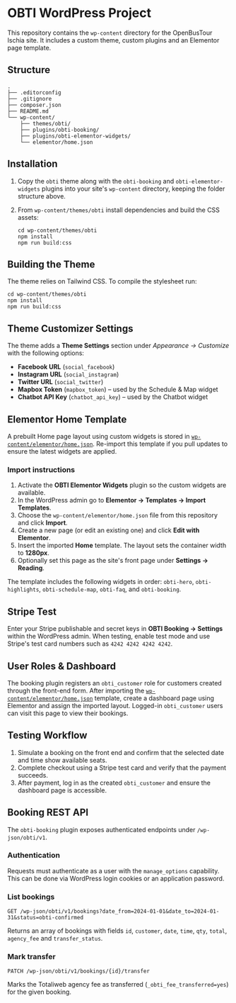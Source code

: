 # OBTI WordPress Project

This repository contains the `wp-content` directory for the OpenBusTour Ischia site. It includes a custom theme, custom plugins and an Elementor page template.

## Structure

```
.
├── .editorconfig
├── .gitignore
├── composer.json
├── README.md
└── wp-content/
    ├── themes/obti/
    ├── plugins/obti-booking/
    ├── plugins/obti-elementor-widgets/
    └── elementor/home.json
```

## Installation

1. Copy the `obti` theme along with the `obti-booking` and `obti-elementor-widgets` plugins into your site's `wp-content` directory, keeping the folder structure above.
2. From `wp-content/themes/obti` install dependencies and build the CSS assets:

   ```
   cd wp-content/themes/obti
   npm install
   npm run build:css
   ```

## Building the Theme
The theme relies on Tailwind CSS. To compile the stylesheet run:

```
cd wp-content/themes/obti
npm install
npm run build:css
```

## Theme Customizer Settings

The theme adds a **Theme Settings** section under *Appearance → Customize* with the following options:

- **Facebook URL** (`social_facebook`)
- **Instagram URL** (`social_instagram`)
- **Twitter URL** (`social_twitter`)
- **Mapbox Token** (`mapbox_token`) – used by the Schedule & Map widget
- **Chatbot API Key** (`chatbot_api_key`) – used by the Chatbot widget

## Elementor Home Template

A prebuilt Home page layout using custom widgets is stored in [`wp-content/elementor/home.json`](wp-content/elementor/home.json). Re-import this template if you pull updates to ensure the latest widgets are applied.

### Import instructions
1. Activate the **OBTI Elementor Widgets** plugin so the custom widgets are available.
2. In the WordPress admin go to **Elementor → Templates → Import Templates**.
3. Choose the `wp-content/elementor/home.json` file from this repository and click **Import**.
4. Create a new page (or edit an existing one) and click **Edit with Elementor**.
5. Insert the imported **Home** template. The layout sets the container width to **1280px**.
6. Optionally set this page as the site's front page under **Settings → Reading**.

The template includes the following widgets in order: `obti-hero`, `obti-highlights`, `obti-schedule-map`, `obti-faq`, and `obti-booking`.

## Stripe Test

Enter your Stripe publishable and secret keys in **OBTI Booking → Settings** within the WordPress admin. When testing, enable test mode and use Stripe's test card numbers such as `4242 4242 4242 4242`.

## User Roles & Dashboard

The booking plugin registers an `obti_customer` role for customers created through the front-end form. After importing the [`wp-content/elementor/home.json`](wp-content/elementor/home.json) template, create a dashboard page using Elementor and assign the imported layout. Logged-in `obti_customer` users can visit this page to view their bookings.

## Testing Workflow

1. Simulate a booking on the front end and confirm that the selected date and time show available seats.
2. Complete checkout using a Stripe test card and verify that the payment succeeds.
3. After payment, log in as the created `obti_customer` and ensure the dashboard page is accessible.

## Booking REST API

The `obti-booking` plugin exposes authenticated endpoints under `/wp-json/obti/v1`.

### Authentication

Requests must authenticate as a user with the `manage_options` capability. This can be done via WordPress login cookies or an application password.

### List bookings

```
GET /wp-json/obti/v1/bookings?date_from=2024-01-01&date_to=2024-01-31&status=obti-confirmed
```

Returns an array of bookings with fields `id`, `customer`, `date`, `time`, `qty`, `total`, `agency_fee` and `transfer_status`.

### Mark transfer

```
PATCH /wp-json/obti/v1/bookings/{id}/transfer
```

Marks the Totaliweb agency fee as transferred (`_obti_fee_transferred=yes`) for the given booking.
